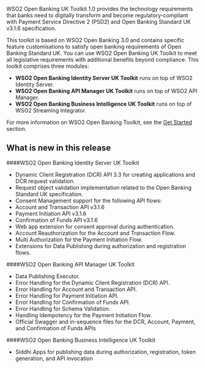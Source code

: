 WSO2 Open Banking UK Toolkit 1.0 provides the technology requirements that banks need to digitally transform and become 
regulatory-compliant with Payment Service Directive 2 (PSD2) and Open Banking Standard UK v3.1.6 specification.

This toolkit is based on WSO2 Open Banking 3.0 and contains specific feature customisations to satisfy open banking 
requirements of Open Banking Standard UK. You can use WSO2 Open Banking UK Toolkit to meet all legislative requirements 
with additional benefits beyond compliance. This toolkit comprises three modules:

- **WSO2 Open Banking Identity Server UK Toolkit** runs on top of WSO2 Identity Server.
- **WSO2 Open Banking API Manager UK Toolkit** runs on top of WSO2 API Manager.
- **WSO2 Open Banking Business Intelligence UK Toolkit**  runs on top of WSO2 Streaming Integrator.

For more information on WSO2 Open Banking Toolkit, see the [Get Started](open-banking.md) section.

## What is new in this release

####WSO2 Open Banking Identity Server UK Toolkit

- Dynamic Client Registration (DCR) API 3.3 for creating applications and DCR request validation.
- Request object validation implementation related to the Open Banking Standard UK specification.
- Consent Management support for the following API flows:
 - Account and Transaction API v3.1.6
 - Payment Initiation API v3.1.6
 - Confirmation of Funds API v3.1.6
- Web app extension for consent approval during authentication.
- Account Reauthorization for the Account and Transaction Flow.
- Multi Authorization for the Payment Initiation Flow.
- Extensions for Data Publishing during authorization and registration flows.

####WSO2 Open Banking API Manager UK Toolkit

- Data Publishing Executor.
- Error Handling for the Dynamic Client Registration (DCR) API.
- Error Handling for Account and Transaction API.
- Error Handling for Payment Initiation API.
- Error Handling for Confirmation of Funds API.  
- Error Handling for Schema Validation.
- Handling Idempotency for the Payment Initiation Flow.
- Official Swagger and in-sequence files for the DCR, Account, Payment, and Confirmation of Funds APIs

####WSO2 Open Banking Business Intelligence UK Toolkit

- Siddhi Apps for publishing data during authorization, registration, token generation, and API invocation